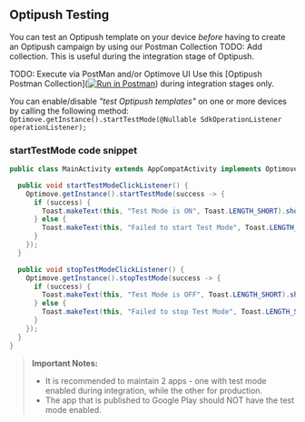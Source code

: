 ## Optipush Testing
 You can test an Optipush template on your device *before* having to create an Optipush campaign by using our Postman Collection TODO: Add collection. This is useful during the integration stage of Optipush.

TODO: Execute via PostMan and/or Optimove UI
Use this [Optipush Postman Collection]([![Run in Postman](https://run.pstmn.io/button.svg)](https://app.getpostman.com/run-collection/8de4eb0e7ec475c3656d)) during integration stages only.

You can enable/disable _"test Optipush templates"_ on one or more devices by calling the following method:
`Optimove.getInstance().startTestMode(@Nullable SdkOperationListener operationListener);`
<br> 

### startTestMode code snippet
```java
public class MainActivity extends AppCompatActivity implements OptimoveSuccessStateListener {

  public void startTestModeClickListener() {
    Optimove.getInstance().startTestMode(success -> {
      if (success) {
        Toast.makeText(this, "Test Mode is ON", Toast.LENGTH_SHORT).show();
      } else {
        Toast.makeText(this, "Failed to start Test Mode", Toast.LENGTH_SHORT).show();
      }
    });
  }

  public void stopTestModeClickListener() {    
    Optimove.getInstance().stopTestMode(success -> {
      if (success) {
        Toast.makeText(this, "Test Mode is OFF", Toast.LENGTH_SHORT).show();
      } else {
        Toast.makeText(this, "Failed to stop Test Mode", Toast.LENGTH_SHORT).show();
      }
    });
  }
}
```

>**Important Notes:**
>- It is recommended to maintain 2 apps - one with test mode enabled during integration, while the other for production.
>- The app that is published to Google Play should NOT have the test mode enabled.
